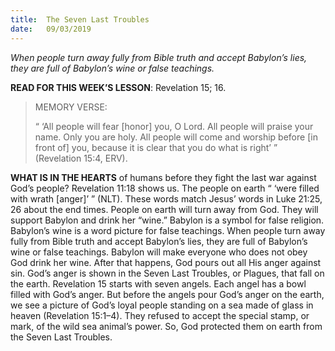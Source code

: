 ```yaml
---
title:  The Seven Last Troubles
date:   09/03/2019
---
```


_When people turn away fully from Bible truth and accept Babylon’s lies, they are full of Babylon’s wine or false teachings._

**READ FOR THIS WEEK’S LESSON**: Revelation 15; 16.

> <p>MEMORY VERSE:</p>
> “ ‘All people will fear [honor] you, O Lord. All people will praise your name. Only you are holy. All people will come and worship before [in front of] you, because it is clear that you do what is right’ ” (Revelation 15:4, ERV).

**WHAT IS IN THE HEARTS** of humans before they fight the last war against God’s people? Revelation 11:18 shows us. The people on earth “ ‘were filled with wrath [anger]’ ” (NLT). These words match Jesus’ words in Luke 21:25, 26 about the end times. People on earth will turn away from God. They will support Babylon and drink her “wine.” Babylon is a symbol for false religion. Babylon’s wine is a word picture for false teachings. When people turn away fully from Bible truth and accept Babylon’s lies, they are full of Babylon’s wine or false teachings. Babylon will make everyone who does not obey God drink her wine. After that happens, God pours out all His anger against sin. God’s anger is shown in the Seven Last Troubles, or Plagues, that fall on the earth. Revelation 15 starts with seven angels. Each angel has a bowl filled with God’s anger. But before the angels pour God’s anger on the earth, we see a picture of God’s loyal people standing on a sea made of glass in heaven (Revelation 15:1–4). They refused to accept the special stamp, or mark, of the wild sea animal’s power. So, God protected them on earth from the Seven Last Troubles.